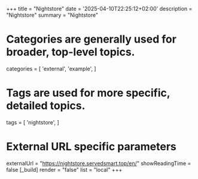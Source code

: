 +++
title = "Nightstore"
date = '2025-04-10T22:25:12+02:00'
description = "Nightstore"
summary = "Nightstore"
# Categories are generally used for broader, top-level topics.
categories = [
 'external',
 'example',
]
# Tags are used for more specific, detailed topics.
tags = [
 'nightstore',
]
# External URL specific parameters
externalUrl = "https://nightstore.servedsmart.top/en/"
showReadingTime = false
[_build]
render = "false"
list = "local"
+++
